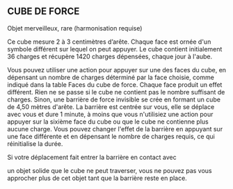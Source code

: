 ## CUBE DE FORCE

Objet merveilleux, rare (harmonisation requise)

Ce cube mesure 2 à 3 centimètres d’arête. Chaque face est
ornée d'un symbole différent sur lequel on peut appuyer.
Le cube contient initialement 36 charges et récupère 1420
charges dépensées, chaque jour à l'aube.

Vous pouvez utiliser une action pour appuyer sur une
des faces du cube, en dépensant un nombre de charges
déterminé par la face choisie, comme indiqué dans la
table Faces du cube de force. Chaque face produit un effet
différent. Rien ne se passe si le cube ne contient pas le
nombre suffisant de charges. Sinon, une barrière de force
invisible se crée en formant un cube de 4,50 mètres d'arête.
La barrière est centrée sur vous, elle se déplace avec vous
et dure 1 minute, à moins que vous n'utilisiez une action
pour appuyer sur la sixième face du cube ou que le cube
ne contienne plus aucune charge. Vous pouvez changer
l'effet de la barrière en appuyant sur une face différente
et en dépensant le nombre de charges requis, ce qui
réinitialise la durée.

Si votre déplacement fait entrer la barrière en contact avec

un objet solide que le cube ne peut traverser, vous ne pouvez
pas vous approcher plus de cet objet tant que la barrière
reste en place.
